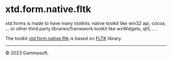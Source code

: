 
# xtd.form.native.fltk

xtd.forms is made to have many toolkits: native toolkit like win32 api, cocoa, ... or other third party libraries/framework toolkit like wxWidgets, qt5, ....

The toolkit [xtd.form.native.fltk](.) is based on [FLTK](https://www.fltk.org) library.

______________________________________________________________________________________________

© 2023 Gammasoft.
